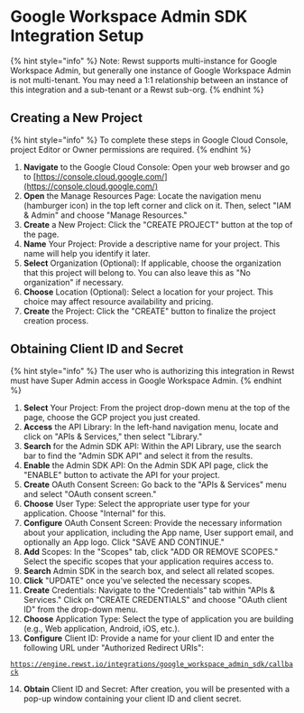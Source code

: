 # Google Workspace Admin SDK Integration Setup

{% hint style="info" %}
Note: Rewst supports multi-instance for Google Workspace Admin, but generally one instance of Google Workspace Admin is not multi-tenant. You may need a 1:1 relationship between an instance of this integration and a sub-tenant or a Rewst sub-org.
{% endhint %}

## **Creating a New Project**

{% hint style="info" %}
To complete these steps in Google Cloud Console, project Editor or Owner permissions are required.
{% endhint %}

1. **Navigate** to the Google Cloud Console: Open your web browser and go to [https://console.cloud.google.com/](https://console.cloud.google.com/)
2. **Open** the Manage Resources Page: Locate the navigation menu (hamburger icon) in the top left corner and click on it. Then, select "IAM & Admin" and choose "Manage Resources."
3. **Create** a New Project: Click the "CREATE PROJECT" button at the top of the page.
4. **Name** Your Project: Provide a descriptive name for your project. This name will help you identify it later.
5. **Select** Organization (Optional): If applicable, choose the organization that this project will belong to. You can also leave this as "No organization" if necessary.
6. **Choose** Location (Optional): Select a location for your project. This choice may affect resource availability and pricing.
7. **Create** the Project: Click the "CREATE" button to finalize the project creation process.

## **Obtaining Client ID and Secret**

{% hint style="info" %}
The user who is authorizing this integration in Rewst must have Super Admin access in Google Workspace Admin.
{% endhint %}

1. **Select** Your Project: From the project drop-down menu at the top of the page, choose the GCP project you just created.
2. **Access** the API Library: In the left-hand navigation menu, locate and click on "APIs & Services," then select "Library."
3. **Search** for the Admin SDK API: Within the API Library, use the search bar to find the "Admin SDK API" and select it from the results.
4. **Enable** the Admin SDK API: On the Admin SDK API page, click the "ENABLE" button to activate the API for your project.
5. **Create** OAuth Consent Screen: Go back to the "APIs & Services" menu and select "OAuth consent screen."
6. **Choose** User Type: Select the appropriate user type for your application. Choose "Internal" for this.
7. **Configure** OAuth Consent Screen: Provide the necessary information about your application, including the App name, User support email, and optionally an App logo. Click "SAVE AND CONTINUE."
8. **Add** Scopes: In the "Scopes" tab, click "ADD OR REMOVE SCOPES." Select the specific scopes that your application requires access to.
9. **Search** Admin SDK in the search box, and select all related scopes.
10. **Click** "UPDATE" once you've selected the necessary scopes.
11. **Create** Credentials: Navigate to the "Credentials" tab within "APIs & Services." Click on "CREATE CREDENTIALS" and choose "OAuth client ID" from the drop-down menu.
12. **Choose** Application Type: Select the type of application you are building (e.g., Web application, Android, iOS, etc.).
13. **Configure** Client ID: Provide a name for your client ID and enter the following URL under "Authorized Redirect URIs":

[`https://engine.rewst.io/integrations/google_workspace_admin_sdk/callback`](https://engine.rewst.io/integrations/google\_workspace\_admin\_sdk/callback)

14. **Obtain** Client ID and Secret: After creation, you will be presented with a pop-up window containing your client ID and client secret.

